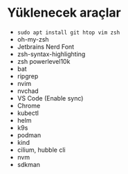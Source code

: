 # Yüklenecek araçlar

- `sudo apt install git htop vim zsh`
- oh-my-zsh
- Jetbrains Nerd Font
- zsh-syntax-highlighting
- zsh powerlevel10k
- bat
- ripgrep
- nvim
- nvchad
- VS Code (Enable sync)
- Chrome
- kubectl
- helm
- k9s
- podman
- kind
- cilium, hubble cli
- nvm
- sdkman
